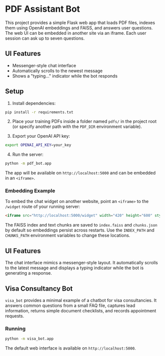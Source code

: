 # PDF Assistant Bot

This project provides a simple Flask web app that loads PDF files, indexes them using OpenAI embeddings and FAISS, and answers user questions. The web UI can be embedded in another site via an iframe. Each user session can ask up to seven questions.
## UI Features

- Messenger-style chat interface
- Automatically scrolls to the newest message
- Shows a "typing..." indicator while the bot responds

## Setup

1. Install dependencies:

```bash
pip install -r requirements.txt
```

2. Place your training PDFs inside a folder named `pdfs/` in the project root (or specify another path with the `PDF_DIR` environment variable).

3. Export your OpenAI API key:

```bash
export OPENAI_API_KEY=your_key
```

4. Run the server:

```bash
python -m pdf_bot.app
```

The app will be available on `http://localhost:5000` and can be embedded in an `<iframe>`.

### Embedding Example

To embed the chat widget on another website, point an `<iframe>` to the `/widget` route of your running server:

```html
<iframe src="http://localhost:5000/widget" width="420" height="600" style="border:0"></iframe>
```

The FAISS index and text chunks are saved to `index.faiss` and `chunks.json` by default so embeddings persist across restarts. Use the `INDEX_PATH` and `CHUNKS_PATH` environment variables to change these locations.

## UI Features

The chat interface mimics a messenger-style layout. It automatically scrolls to
the latest message and displays a typing indicator while the bot is generating a
response.

## Visa Consultancy Bot

`visa_bot` provides a minimal example of a chatbot for visa consultancies. It answers common questions from a small FAQ file, captures lead information, returns simple document checklists, and records appointment requests.

### Running

```bash
python -m visa_bot.app
```

The default web interface is available on `http://localhost:5000`.
